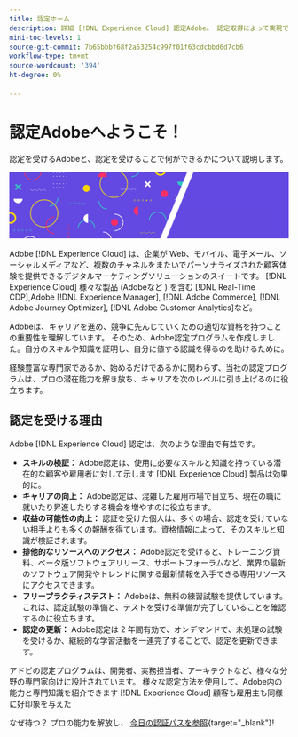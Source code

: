 ```yaml
---
title: 認定ホーム
description: 詳細 [!DNL Experience Cloud] 認定Adobe。 認定取得によって実現できることを確認します。
mini-toc-levels: 1
source-git-commit: 7b65bbbf68f2a53254c997f01f63cdcbbd6d7cb6
workflow-type: tm+mt
source-wordcount: '394'
ht-degree: 0%

---
```


# 認定Adobeへようこそ！

認定を受けるAdobeと、認定を受けることで何ができるかについて説明します。

![バナー](/help/certifications/assets/home_banner_narrow.png)

Adobe [!DNL Experience Cloud] は、企業が Web、モバイル、電子メール、ソーシャルメディアなど、複数のチャネルをまたいでパーソナライズされた顧客体験を提供できるデジタルマーケティングソリューションのスイートです。 [!DNL Experience Cloud] 様々な製品 (Adobeなど ) を含む [!DNL Real-Time CDP],Adobe [!DNL Experience Manager], [!DNL Adobe Commerce], [!DNL Adobe Journey Optimizer], [!DNL Adobe Customer Analytics]など。

Adobeは、キャリアを進め、競争に先んじていくための適切な資格を持つことの重要性を理解しています。 そのため、Adobe認定プログラムを作成しました。自分のスキルや知識を証明し、自分に値する認識を得るのを助けるために。

経験豊富な専門家であるか、始めるだけであるかに関わらず、当社の認定プログラムは、プロの潜在能力を解き放ち、キャリアを次のレベルに引き上げるのに役立ちます。

## 認定を受ける理由

Adobe [!DNL Experience Cloud] 認定は、次のような理由で有益です。

* **スキルの検証：** Adobe認定は、使用に必要なスキルと知識を持っている潜在的な顧客や雇用者に対して示します [!DNL Experience Cloud] 製品は効果的に。
* **キャリアの向上：** Adobe認定は、混雑した雇用市場で目立ち、現在の職に就いたり昇進したりする機会を増やすのに役立ちます。
* **収益の可能性の向上：** 認証を受けた個人は、多くの場合、認定を受けていない相手よりも多くの報酬を得ています。資格情報によって、そのスキルと知識が検証されます。
* **排他的なリソースへのアクセス：** Adobe認定を受けると、トレーニング資料、ベータ版ソフトウェアリリース、サポートフォーラムなど、業界の最新のソフトウェア開発やトレンドに関する最新情報を入手できる専用リソースにアクセスできます。
* **フリープラクティステスト：** Adobeは、無料の練習試験を提供しています。これは、認定試験の準備と、テストを受ける準備が完了していることを確認するのに役立ちます。
* **認定の更新：** Adobe認定は 2 年間有効で、オンデマンドで、未処理の試験を受けるか、継続的な学習活動を一連完了することで、認定を更新できます。

アドビの認定プログラムは、開発者、実務担当者、アーキテクトなど、様々な分野の専門家向けに設計されています。 様々な認定方法を使用して、Adobe内の能力と専門知識を紹介できます [!DNL Experience Cloud] 顧客も雇用主も同様に好印象を与えた

なぜ待つ？ プロの能力を解放し、 [今日の認証パスを参照](https://experienceleague.adobe.com/docs/certification/certification/getting-started.html?lang=en){target="_blank"}!



